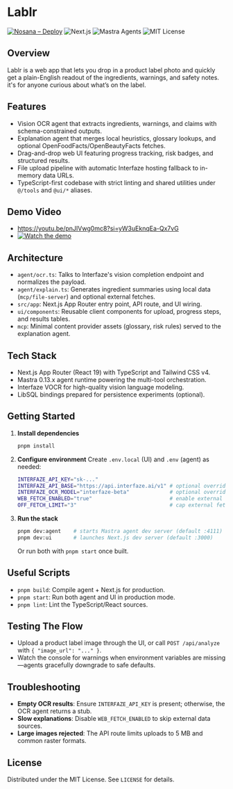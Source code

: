 # Lablr

[![Nosana – Deploy](https://img.shields.io/badge/Nosana-Deploy-10E80C?logo=sparkles&logoColor=fff)](https://dashboard.nosana.com)&nbsp;![Next.js](https://img.shields.io/badge/Next.js-15-black?logo=nextdotjs)&nbsp;![Mastra Agents](https://img.shields.io/badge/Mastra-agents-6c47ff?logo=sparkles&logoColor=fff)&nbsp;![MIT License](https://img.shields.io/badge/license-MIT-green)

## Overview
Lablr is a web app that lets you drop in a product label photo and quickly get a plain-English readout of the ingredients, warnings, and safety notes. it's for anyone curious about what’s on the label.

## Features
- Vision OCR agent that extracts ingredients, warnings, and claims with schema-constrained outputs.
- Explanation agent that merges local heuristics, glossary lookups, and optional OpenFoodFacts/OpenBeautyFacts fetches.
- Drag-and-drop web UI featuring progress tracking, risk badges, and structured results.
- File upload pipeline with automatic Interfaze hosting fallback to in-memory data URLs.
- TypeScript-first codebase with strict linting and shared utilities under `@/tools` and `@ui/*` aliases.

## Demo Video
- https://youtu.be/pnJIVwg0mc8?si=yW3uEknqEa-Qx7vG
- [![Watch the demo](https://img.youtube.com/vi/pnJIVwg0mc8/maxresdefault.jpg)](https://youtu.be/pnJIVwg0mc8?si=yW3uEknqEa-Qx7vG)

## Architecture
- `agent/ocr.ts`: Talks to Interfaze's vision completion endpoint and normalizes the payload.
- `agent/explain.ts`: Generates ingredient summaries using local data (`mcp/file-server`) and optional external fetches.
- `src/app`: Next.js App Router entry point, API route, and UI wiring.
- `ui/components`: Reusable client components for upload, progress steps, and results tables.
- `mcp`: Minimal content provider assets (glossary, risk rules) served to the explanation agent.

## Tech Stack
- Next.js App Router (React 19) with TypeScript and Tailwind CSS v4.
- Mastra 0.13.x agent runtime powering the multi-tool orchestration.
- Interfaze VOCR for high-quality vision language modeling.
- LibSQL bindings prepared for persistence experiments (optional).

## Getting Started
1. **Install dependencies**
   ```bash
   pnpm install
   ```
2. **Configure environment**
   Create `.env.local` (UI) and `.env` (agent) as needed:
   ```bash
   INTERFAZE_API_KEY="sk-..."
   INTERFAZE_API_BASE="https://api.interfaze.ai/v1" # optional override
   INTERFAZE_OCR_MODEL="interfaze-beta"             # optional override
   WEB_FETCH_ENABLED="true"                         # enable external lookups
   OFF_FETCH_LIMIT="3"                              # cap external fetches per run
   ```
3. **Run the stack**
   ```bash
   pnpm dev:agent    # starts Mastra agent dev server (default :4111)
   pnpm dev:ui       # launches Next.js dev server (default :3000)
   ```
   Or run both with `pnpm start` once built.

## Useful Scripts
- `pnpm build`: Compile agent + Next.js for production.
- `pnpm start`: Run both agent and UI in production mode.
- `pnpm lint`: Lint the TypeScript/React sources.

## Testing The Flow
- Upload a product label image through the UI, or call `POST /api/analyze` with `{ "image_url": "..." }`.
- Watch the console for warnings when environment variables are missing—agents gracefully downgrade to safe defaults.

## Troubleshooting
- **Empty OCR results**: Ensure `INTERFAZE_API_KEY` is present; otherwise, the OCR agent returns a stub.
- **Slow explanations**: Disable `WEB_FETCH_ENABLED` to skip external data sources.
- **Large images rejected**: The API route limits uploads to 5 MB and common raster formats.

## License
Distributed under the MIT License. See `LICENSE` for details.
